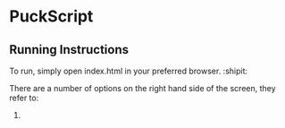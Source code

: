 # PuckScript

## Running Instructions

To run, simply open index.html in your preferred browser. :shipit:

There are a number of options on the right hand side of the screen, they refer to:

1)
